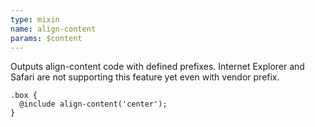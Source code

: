 ```yaml
---
type: mixin
name: align-content
params: $content
---
```

Outputs align-content code with defined prefixes. Internet Explorer and Safari are not supporting this feature yet even with vendor prefix.

```{.language-scss}
.box {
  @include align-content('center');
}
```
